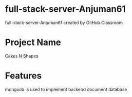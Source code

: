 # full-stack-server-Anjuman61
full-stack-server-Anjuman61 created by GitHub Classroom
# Project Name
Cakes N Shapes
# Features
mongodb is used to implement backend document database
